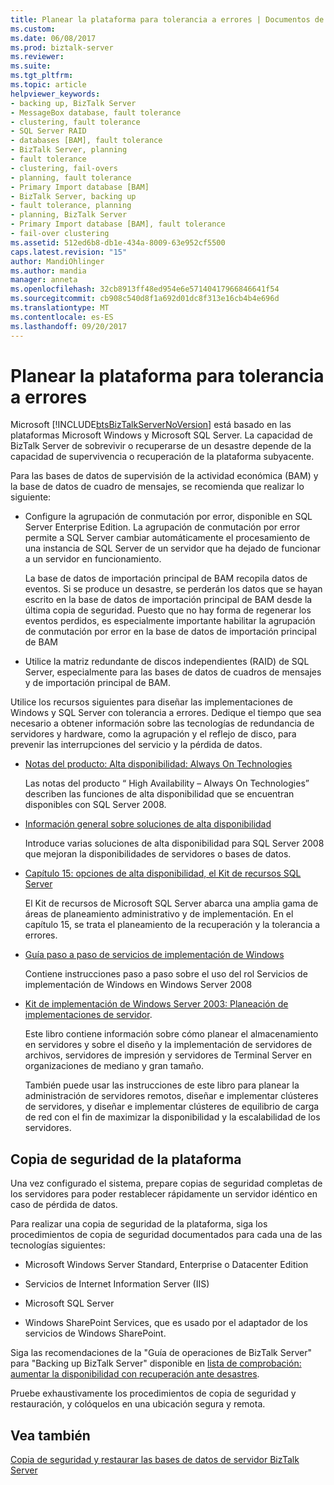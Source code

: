```yaml
---
title: Planear la plataforma para tolerancia a errores | Documentos de Microsoft
ms.custom: 
ms.date: 06/08/2017
ms.prod: biztalk-server
ms.reviewer: 
ms.suite: 
ms.tgt_pltfrm: 
ms.topic: article
helpviewer_keywords:
- backing up, BizTalk Server
- MessageBox database, fault tolerance
- clustering, fault tolerance
- SQL Server RAID
- databases [BAM], fault tolerance
- BizTalk Server, planning
- fault tolerance
- clustering, fail-overs
- planning, fault tolerance
- Primary Import database [BAM]
- BizTalk Server, backing up
- fault tolerance, planning
- planning, BizTalk Server
- Primary Import database [BAM], fault tolerance
- fail-over clustering
ms.assetid: 512ed6b8-db1e-434a-8009-63e952cf5500
caps.latest.revision: "15"
author: MandiOhlinger
ms.author: mandia
manager: anneta
ms.openlocfilehash: 32cb8913ff48ed954e6e57140417966846641f54
ms.sourcegitcommit: cb908c540d8f1a692d01dc8f313e16cb4b4e696d
ms.translationtype: MT
ms.contentlocale: es-ES
ms.lasthandoff: 09/20/2017
---
```

# <a name="planning-your-platform-for-fault-tolerance"></a>Planear la plataforma para tolerancia a errores
Microsoft [!INCLUDE[btsBizTalkServerNoVersion](../includes/btsbiztalkservernoversion-md.md)] está basado en las plataformas Microsoft Windows y Microsoft SQL Server. La capacidad de BizTalk Server de sobrevivir o recuperarse de un desastre depende de la capacidad de supervivencia o recuperación de la plataforma subyacente.  
  
 Para las bases de datos de supervisión de la actividad económica (BAM) y la base de datos de cuadro de mensajes, se recomienda que realizar lo siguiente:  
  
-   Configure la agrupación de conmutación por error, disponible en SQL Server Enterprise Edition. La agrupación de conmutación por error permite a SQL Server cambiar automáticamente el procesamiento de una instancia de SQL Server de un servidor que ha dejado de funcionar a un servidor en funcionamiento.  
  
     La base de datos de importación principal de BAM recopila datos de eventos. Si se produce un desastre, se perderán los datos que se hayan escrito en la base de datos de importación principal de BAM desde la última copia de seguridad. Puesto que no hay forma de regenerar los eventos perdidos, es especialmente importante habilitar la agrupación de conmutación por error en la base de datos de importación principal de BAM  
  
-   Utilice la matriz redundante de discos independientes (RAID) de SQL Server, especialmente para las bases de datos de cuadros de mensajes y de importación principal de BAM.  
  
 Utilice los recursos siguientes para diseñar las implementaciones de Windows y SQL Server con tolerancia a errores. Dedique el tiempo que sea necesario a obtener información sobre las tecnologías de redundancia de servidores y hardware, como la agrupación y el reflejo de disco, para prevenir las interrupciones del servicio y la pérdida de datos.  
  
-   [Notas del producto: Alta disponibilidad: Always On Technologies](http://go.microsoft.com/fwlink/?LinkId=130376)  
  
     Las notas del producto “ High Availability – Always On Technologies” describen las funciones de alta disponibilidad que se encuentran disponibles con SQL Server 2008.  
  
-   [Información general sobre soluciones de alta disponibilidad](http://go.microsoft.com/fwlink/?LinkId=130377)  
  
     Introduce varias soluciones de alta disponibilidad para SQL Server 2008 que mejoran la disponibilidades de servidores o bases de datos.  
  
-   [Capítulo 15: opciones de alta disponibilidad, el Kit de recursos SQL Server](http://go.microsoft.com/fwlink/?LinkId=24431)  
  
     El Kit de recursos de Microsoft SQL Server abarca una amplia gama de áreas de planeamiento administrativo y de implementación. En el capítulo 15, se trata el planeamiento de la recuperación y la tolerancia a errores.  
  
-   [Guía paso a paso de servicios de implementación de Windows](http://go.microsoft.com/fwlink/?LinkId=130379)  
  
     Contiene instrucciones paso a paso sobre el uso del rol Servicios de implementación de Windows en Windows Server 2008  
  
-   [Kit de implementación de Windows Server 2003: Planeación de implementaciones de servidor](http://go.microsoft.com/fwlink/?LinkId=24433).  
  
     Este libro contiene información sobre cómo planear el almacenamiento en servidores y sobre el diseño y la implementación de servidores de archivos, servidores de impresión y servidores de Terminal Server en organizaciones de mediano y gran tamaño.  
  
     También puede usar las instrucciones de este libro para planear la administración de servidores remotos, diseñar e implementar clústeres de servidores, y diseñar e implementar clústeres de equilibrio de carga de red con el fin de maximizar la disponibilidad y la escalabilidad de los servidores.  
  
## <a name="backing-up-your-platform"></a>Copia de seguridad de la plataforma  
 Una vez configurado el sistema, prepare copias de seguridad completas de los servidores para poder restablecer rápidamente un servidor idéntico en caso de pérdida de datos.  
  
 Para realizar una copia de seguridad de la plataforma, siga los procedimientos de copia de seguridad documentados para cada una de las tecnologías siguientes:  
  
-   Microsoft Windows Server Standard, Enterprise o Datacenter Edition  
  
-   Servicios de Internet Information Server (IIS)  
  
-   Microsoft SQL Server  
  
-   Windows SharePoint Services, que es usado por el adaptador de los servicios de Windows SharePoint.  
  
 Siga las recomendaciones de la "Guía de operaciones de BizTalk Server" para "Backing up BizTalk Server" disponible en [lista de comprobación: aumentar la disponibilidad con recuperación ante desastres](http://go.microsoft.com/fwlink/?LinkId=130498).  
  
 Pruebe exhaustivamente los procedimientos de copia de seguridad y restauración, y colóquelos en una ubicación segura y remota.  
  
## <a name="see-also"></a>Vea también  
 [Copia de seguridad y restaurar las bases de datos de servidor BizTalk Server](../core/backing-up-and-restoring-the-biztalk-server-databases.md)